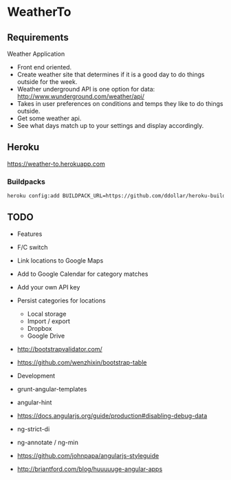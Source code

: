 # WeatherTo


## Requirements

Weather Application
* Front end oriented.
* Create weather site that determines if it is a good day to do things outside for the week.
* Weather underground API is one option for data: http://www.wunderground.com/weather/api/
* Takes in user preferences on conditions and temps they like to do things outside.
* Get some weather api.
* See what days match up to your settings and display accordingly.


## Heroku

https://weather-to.herokuapp.com

### Buildpacks

```sh
heroku config:add BUILDPACK_URL=https://github.com/ddollar/heroku-buildpack-multi.git
```


## TODO

* Features
 * F/C switch
 * Link locations to Google Maps
 * Add to Google Calendar for category matches
 * Add your own API key
 * Persist categories for locations
    * Local storage
    * Import / export
    * Dropbox
    * Google Drive
 * http://bootstrapvalidator.com/
 * https://github.com/wenzhixin/bootstrap-table

* Development
 * grunt-angular-templates
 * angular-hint
 * https://docs.angularjs.org/guide/production#disabling-debug-data
 * ng-strict-di
 * ng-annotate / ng-min
 * https://github.com/johnpapa/angularjs-styleguide
 * http://briantford.com/blog/huuuuuge-angular-apps
